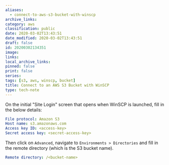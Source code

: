```yaml
---
aliases:
  - connect-to-aws-s3-bucket-with-winscp
archive_links: 
category: aws
classification: public
date: 2020-03-02T13:43:51
date_modified: 2020-03-02T13:43:51
draft: false
id: 20200302134351
image: 
links: 
local_archive_links: 
pinned: false
print: false
series: 
tags: [s3, aws, winscp, bucket]
title: Connect to an AWS S3 Bucket with WinSCP
type: tech-note
---
```


On the initial "Site Login" screen that opens when WinSCP is launched, fill in the below details:

```yaml
File protocol: Amazon S3
Host name: s3.amazonaws.com
Access key ID: <access-key>
Secret access key: <secret-access-key>
```

Then click on `Advanced`, navigate to `Environments > Directories` and fill in the remote directory (which is the S3 bucket name).

```yaml
Remote directory: /<bucket-name>
```
